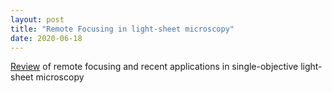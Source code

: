 ```yaml
---
layout: post
title: "Remote Focusing in light-sheet microscopy"
date: 2020-06-18
---
```


<a href="https://raghavchhetri.github.io/pdf/remote-refocus.pdf#view=FitH">Review</a> of remote focusing and recent applications in single-objective light-sheet microscopy
